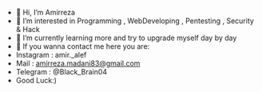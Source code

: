 - 👋 Hi, I’m Amirreza
- 👀 I’m interested in Programming , WebDeveloping , Pentesting , Security & Hack
- 🌱 I’m currently learning more and try to upgrade myself day by day
- 💞️ If you wanna contact me here you are:
-    Instagram : amir._alef
-    Mail : amirreza.madani83@gmail.com
-    Telegram : @Black_Brain04
- Good Luck:)
